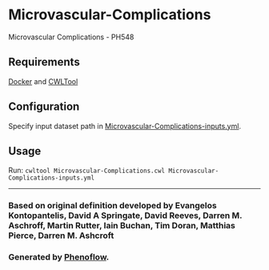 # Microvascular-Complications

Microvascular Complications - PH548

## Requirements

[Docker](https://docs.docker.com/install/) and [CWLTool](https://github.com/common-workflow-language/cwltool#install)

## Configuration

Specify input dataset path in [Microvascular-Complications-inputs.yml](Microvascular-Complications-inputs.yml).

## Usage

Run: `cwltool Microvascular-Complications.cwl Microvascular-Complications-inputs.yml`

***

### Based on original definition developed by Evangelos Kontopantelis, David A Springate, David Reeves, Darren M. Aschroff, Martin Rutter, Iain Buchan, Tim Doran, Matthias Pierce, Darren M. Ashcroft
### Generated by [Phenoflow](https://kclhi.org/phenoflow).
